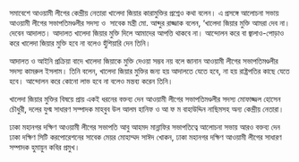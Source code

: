 সমাবেশে আওয়ামী লীগের কেন্দ্রীয় নেতারা খালেদা জিয়ার কারামুক্তির প্রশ্নেও কথা বলেন। এ প্রসঙ্গে আলোচনা সভায় আওয়ামী লীগের সভাপতিমণ্ডলীর সদস্য ও  সাবেক মন্ত্রী মো. আব্দুর রাজ্জাক বলেন, ‘খালেদা জিয়ার মুক্তি আমরা দেব না। দেবেন আদালত। আদালত খালেদা জিয়ার মুক্তি দিলে আমাদের আপত্তি থাকবে না। আন্দোলন করে বা জ্বালাও-পোড়াও করে খালেদা জিয়ার মুক্তি হবে না বলেও হুঁশিয়ারি দেন তিনি।

আদালত ও আইনি প্রক্রিয়া বাদে খালেদা জিয়াকে মুক্তি দেওয়া সম্ভব নয় বলে জানান আওয়ামী লীগের সভাপতিমণ্ডলীর সদস্য কামরুল ইসলাম। তিনি বলেন, খালেদা জিয়ার মুক্তির জন্য হয় আদালতে যেতে হবে, না হয় রাষ্ট্রপতির কাছে যেতে হবে। আন্দোলন করে কোনো লাভ হবে না বলেও মন্তব্য করেন তিনি।

খালেদা জিয়ার মুক্তির বিষয়ে প্রায় একই ধরনের বক্তব্য দেন আওয়ামী লীগের সভাপতিমণ্ডলীর সদস্য মোফাজ্জল হোসেন চৌধুরী, দলের যুগ্ম সাধারণ সম্পাদক মাহবুব উল আলম হানিফ ও আ ফ ম বাহাউদ্দিন নাছিমসহ অন্য কেন্দ্রীয় নেতারা।

ঢাকা মহানগর দক্ষিণ আওয়ামী লীগের সভাপতি আবু আহমদ মান্নাফির সভাপতিত্বে আলোচনা সভায় আরও বক্তব্য দেন ঢাকা দক্ষিণ সিটি করপোরেশনের সাবেক মেয়র মোহাম্মদ সাঈদ খোকন, ঢাকা মহানগর দক্ষিণ আওয়ামী লীগের সাধারণ সম্পাদক হুমায়ুন কবির প্রমুখ।
